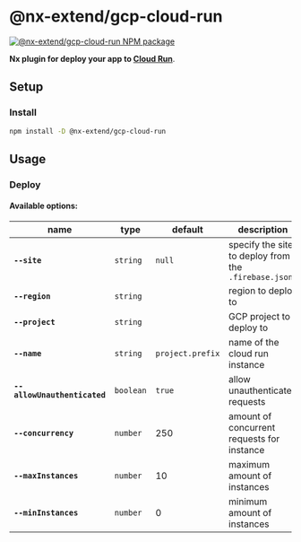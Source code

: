 # @nx-extend/gcp-cloud-run

<a href="https://www.npmjs.com/package/@nx-extend/gcp-cloud-run" rel="nofollow">
  <img src="https://badgen.net/npm/v/@nx-extend/gcp-cloud-run" alt="@nx-extend/gcp-cloud-run NPM package">
</a>

**Nx plugin for deploy your app to [Cloud Run](https://cloud.google.com/run)**.

## Setup

### Install

```sh
npm install -D @nx-extend/gcp-cloud-run
```

## Usage

### Deploy

#### Available options:

| name         | type     | default | description                                          |
| ------------ | -------- | ------- | ---------------------------------------------------- |
| **`--site`** | `string` | `null`  | specify the site to deploy from the `.firebase.json` |
| **`--region`** | `string` | |  region to deploy to|
| **`--project`** | `string` | | GCP project to deploy to|
| **`--name`** | `string` | `project.prefix` | name of the cloud run instance |
| **`--allowUnauthenticated`** | `boolean` | `true` | allow unauthenticated requests |
| **`--concurrency`** | `number` | 250 | amount of concurrent requests for instance |
| **`--maxInstances`** | `number` | 10 | maximum amount of instances |
| **`--minInstances`** | `number` | 0 | minimum amount of instances |

